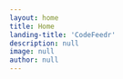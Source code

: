 ```yaml
---
layout: home
title: Home
landing-title: 'CodeFeedr'
description: null
image: null
author: null
---
```

